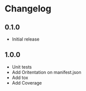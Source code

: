 # Changelog

## 0.1.0

 - Initial release

## 1.0.0

 - Unit tests
 - Add Oritentation on manifest.json
 - Add tox
 - Add Coverage
 